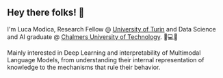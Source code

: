 ## Hey there folks! 👋
I'm Luca Modica, Research Fellow @ [University of Turin](https://en.unito.it/) and Data Science and AI graduate @ [Chalmers University of Technology](https://www.chalmers.se/en/). 💭💻🌐

Mainly interested in Deep Learning and interpretability of Multimodal Language Models, from understanding their internal representation of knowledge to the mechanisms that rule their behavior.
